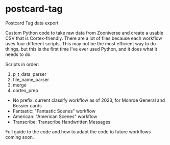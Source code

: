 # postcard-tag
Postcard Tag data export

Custom Python code to take raw data from Zooniverse and create a usable CSV that is Cortex-friendly. There are a lot of files because each workflow uses four different scripts. This may not be the most efficient way to do things, but this is the first time I've ever used Python, and it does what it needs to do.

Scripts in order:
1. p_t_data_parser
2. file_name_parser
3. merge
4. cortex_prep

- No prefix: current classify workflow as of 2023, for Monroe General and Bossier cards
- Fantastic: "Fantastic Scenes" workflow
- American: "American Scenes" workflow
- Transcribe: Transcribe Handwritten Messages

Full guide to the code and how to adapt the code to future workflows coming soon.
